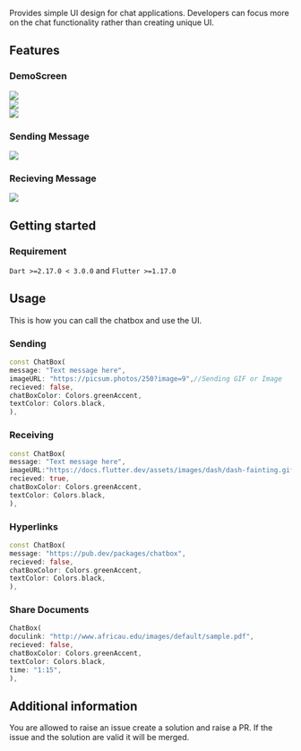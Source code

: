 <!-- 
This README describes the package. If you publish this package to pub.dev,
this README's contents appear on the landing page for your package.

For information about how to write a good package README, see the guide for
[writing package pages](https://dart.dev/guides/libraries/writing-package-pages). 

For general information about developing packages, see the Dart guide for
[creating packages](https://dart.dev/guides/libraries/create-library-packages)
and the Flutter guide for
[developing packages and plugins](https://flutter.dev/developing-packages). 
-->

Provides simple UI design for chat applications. Developers can focus more on the chat functionality rather than creating unique UI.


## Features

### DemoScreen
<img src="https://raw.githubusercontent.com/DIP-POLLEY/chatbox/main/img_2.png"/>
<br>
<img src="https://raw.githubusercontent.com/DIP-POLLEY/chatbox/main/img_3.png"/>
<br>
<img src="https://raw.githubusercontent.com/DIP-POLLEY/chatbox/main/img_4.png"/>

### Sending Message
<img src="https://raw.githubusercontent.com/DIP-POLLEY/chatbox/main/img.png"/>

### Recieving Message
<img src="https://raw.githubusercontent.com/DIP-POLLEY/chatbox/main/img_1.png"/>


## Getting started

### Requirement
`Dart >=2.17.0 < 3.0.0` and `Flutter >=1.17.0`

## Usage

This is how you can call the chatbox and use the UI.

### Sending
```dart
const ChatBox(
message: "Text message here",
imageURL: "https://picsum.photos/250?image=9",//Sending GIF or Image
recieved: false,
chatBoxColor: Colors.greenAccent,
textColor: Colors.black,
),
```

### Receiving
```dart
const ChatBox(
message: "Text message here",
imageURL:"https://docs.flutter.dev/assets/images/dash/dash-fainting.gif",//Receiving GIF or Image
recieved: true,
chatBoxColor: Colors.greenAccent,
textColor: Colors.black,
),
```

### Hyperlinks
```dart
const ChatBox(
message: "https://pub.dev/packages/chatbox",
recieved: false,
chatBoxColor: Colors.greenAccent,
textColor: Colors.black,
),
```

### Share Documents
```dart
ChatBox(
doculink: "http://www.africau.edu/images/default/sample.pdf",
recieved: false,
chatBoxColor: Colors.greenAccent,
textColor: Colors.black,
time: "1:15",
),
```

## Additional information

You are allowed to raise an issue create a solution and raise a PR. If the issue and the solution are valid it will be merged.